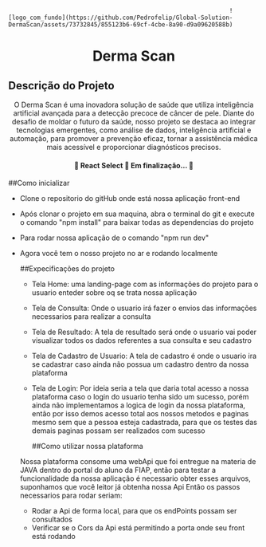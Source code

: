 
                                                                  ![logo_com_fundo](https://github.com/Pedrofelip/Global-Solution-DermaScan/assets/73732845/855123b6-69cf-4cbe-8a90-d9a09620588b)

<h1 align="center">Derma Scan</h1>

## Descrição do Projeto
<p align="center">O Derma Scan é uma inovadora solução de saúde que utiliza inteligência artificial avançada para a detecção precoce de câncer de pele. Diante do desafio de moldar o futuro da saúde, nosso projeto se destaca ao integrar tecnologias emergentes, como análise de dados, inteligência artificial e automação, para promover a prevenção eficaz, tornar a assistência médica mais acessível e proporcionar diagnósticos precisos.</p>

<h4 align="center"> 
	🚧  React Select 🚀 Em finalização...  🚧
</h4>

##Como inicializar
- Clone o repositorio do gitHub onde está nossa aplicação front-end
- Após clonar o projeto em sua maquina, abra o terminal do git e execute o comando "npm install" para baixar todas as dependencias do projeto
- Para rodar nossa aplicação de o comando "npm run dev"
- Agora você tem o nosso projeto no ar e rodando localmente

  ##Expecificações do projeto
  - Tela Home: uma landing-page com as informações do projeto para o usuario enteder sobre oq se trata nossa aplicação
  - Tela de Consulta:  Onde o usuario irá fazer o envios das informações necessarios para realizar a consulta
  - Tela de Resultado: A tela de resultado será onde o usuario vai poder visualizar todos os dados referentes a sua consulta e seu cadastro
  - Tela de Cadastro de Usuario: A tela de cadastro é onde o usuario ira se cadastrar caso ainda não possua um cadastro dentro da nossa plataforma
  - Tela de Login: Por ideia seria a tela que daria total acesso a nossa plataforma caso o login do usuario tenha sido um sucesso, porém ainda não implementamos a logica de login da nossa plataforma, então por isso demos acesso total aos nossos metodos e paginas mesmo sem que a pessoa esteja cadastrada, para que os testes das demais paginas possam ser realizados com sucesso
 
    ##Como utilizar nossa plataforma
 
  Nossa plataforma consome uma webApi que foi entregue na materia de JAVA dentro do portal do aluno da FIAP, então para testar a funcionalidade da nossa aplicação é necessario obter esses arquivos, suponhamos que você leitor já obtenha nossa Api Então os passos necessarios para rodar seriam:

  - Rodar a Api de forma local, para que os endPoints possam ser consultados
  - Verificar se o Cors da Api está permitindo a porta onde seu front está rodando
